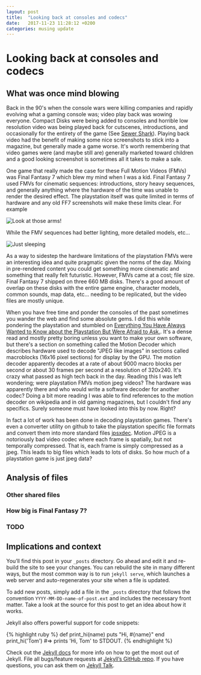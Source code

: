 ```yaml
---
layout: post
title:  "Looking back at consoles and codecs"
date:   2017-11-23 11:28:12 +0200
categories: musing update
---
```

# Looking back at consoles and codecs
## What was once mind blowing

Back in the 90's when the console wars were killing companies and rapidly evolving what a gaming console was; video play back was wowing everyone. Compact Disks were being added to consoles and horrible low resolution video was being played back for cutscenes, introductions, and occasionally for the entirety of the game (See [Sewer Shark](https://en.wikipedia.org/wiki/Sewer_Shark)). Playing back video had the benefit of making some nice screenshots to stick into a magazine, but generally made a game worse. It's worth remembering that video games were (and maybe still are) generally marketed toward children and a good looking screenshot is sometimes all it takes to make a sale.

One game that really made the case for these Full Motion Videos (FMVs) was Final Fantasy 7 which blew my mind when I was a kid. Final Fantasy 7 used FMVs for cinematic sequences: introductions, story heavy sequences, and generally anything where the hardware of the time was unable to render the desired effect. The playstation itself was quite limited in terms of hardware and any old FF7 screenshots will make these limits clear. For example

![Look at those arms!](https://i.imgur.com/mqoBUu8.jpg)

While the FMV sequences had better lighting, more detailed models, etc...

![Just sleeping](https://i.imgur.com/THiW2gs.jpg)

 As a way to sidestep the hardware limitations of the playstation FMVs were an interesting idea and quite pragmatic given the norms of the day. Mixing in pre-rendered content you could get something more cinematic and something that really felt futuristic. However, FMVs came at a cost; file size. Final Fantasy 7 shipped on three 660 MB disks. There's a good amount of overlap on these disks with the entire game engine, character models, common sounds, map data, etc... needing to be replicated, but the video files are mostly unique.

When you have free time and ponder the consoles of the past sometimes you wander the web and find some absolute gems. I did this while pondering the playstation and stumbled on [Everything You Have Always Wanted to Know about the Playstation But Were Afraid to Ask.](https://gamehacking.org/faqs/PSX.pdf). It's a dense read and mostly pretty boring unless you want to make your own software, but there's a section on something called the Motion Decoder which describes hardware used to decode "JPEG like images" in sections called macroblocks (16x16 pixel sections) for display by the GPU. The motion decoder apparently decodes at a rate of about 9000 macro blocks per second or about 30 frames per second at a resolution of 320x240. It's crazy what passed as high tech back in the day. Reading this I was left wondering; were playstation FMVs motion jpeg videos? The hardware was apparently there and who would write a software decoder for another codec? Doing a bit more reading I was able to find references to the motion decoder on wikipedia and in old gaming magazines, but I couldn't find any specifics. Surely someone must have looked into this by now. Right?

In fact a lot of work has been done in decoding playstation games. There's even a converter utility on github to take the playstation specific file formats and convert them into more standard files [jpsxdec](https://github.com/m35/jpsxdec). Motion JPEG is a notoriously bad video codec where each frame is spatially, but not temporally compressed. That is, each frame is simply compressed as a jpeg. This leads to big files which leads to lots of disks. So how much of a playstation game is just jpeg data?

## Analysis of files

### Other shared files

### How big is Final Fantasy 7?

### TODO


## Implications and context

You’ll find this post in your `_posts` directory. Go ahead and edit it and re-build the site to see your changes. You can rebuild the site in many different ways, but the most common way is to run `jekyll serve`, which launches a web server and auto-regenerates your site when a file is updated.

To add new posts, simply add a file in the `_posts` directory that follows the convention `YYYY-MM-DD-name-of-post.ext` and includes the necessary front matter. Take a look at the source for this post to get an idea about how it works.

Jekyll also offers powerful support for code snippets:

{% highlight ruby %}
def print_hi(name)
  puts "Hi, #{name}"
end
print_hi('Tom')
#=> prints 'Hi, Tom' to STDOUT.
{% endhighlight %}

Check out the [Jekyll docs][jekyll-docs] for more info on how to get the most out of Jekyll. File all bugs/feature requests at [Jekyll’s GitHub repo][jekyll-gh]. If you have questions, you can ask them on [Jekyll Talk][jekyll-talk].

[jekyll-docs]: https://jekyllrb.com/docs/home
[jekyll-gh]:   https://github.com/jekyll/jekyll
[jekyll-talk]: https://talk.jekyllrb.com/
